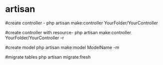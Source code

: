# artisan

#create controller -
php artisan make:controller YourFolder/YourController

#create controller with resource-
php artisan make:controller YourFolder/YourController -r

#create model
php artisan make:model ModelName -m

#migrate tables
php artisan migrate:fresh

